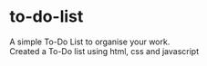 # to-do-list
A simple To-Do List to organise your work.<br>
Created a To-Do list using html, css and javascript
